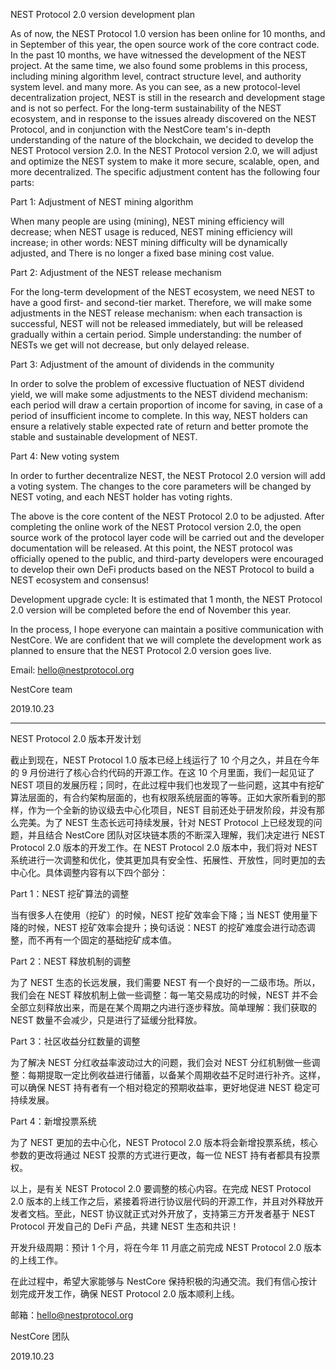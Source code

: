 NEST Protocol 2.0 version development plan

As of now, the NEST Protocol 1.0 version has been online for 10 months, and in September of this year, the open source work of the core contract code. In the past 10 months, we have witnessed the development of the NEST project. At the same time, we also found some problems in this process, including mining algorithm level, contract structure level, and authority system level. and many more. As you can see, as a new protocol-level decentralization project, NEST is still in the research and development stage and is not so perfect. For the long-term sustainability of the NEST ecosystem, and in response to the issues already discovered on the NEST Protocol, and in conjunction with the NestCore team's in-depth understanding of the nature of the blockchain, we decided to develop the NEST Protocol version 2.0. In the NEST Protocol version 2.0, we will adjust and optimize the NEST system to make it more secure, scalable, open, and more decentralized. The specific adjustment content has the following four parts:

Part 1: Adjustment of NEST mining algorithm

When many people are using (mining), NEST mining efficiency will decrease; when NEST usage is reduced, NEST mining efficiency will increase; in other words: NEST mining difficulty will be dynamically adjusted, and There is no longer a fixed base mining cost value.

Part 2: Adjustment of the NEST release mechanism

For the long-term development of the NEST ecosystem, we need NEST to have a good first- and second-tier market. Therefore, we will make some adjustments in the NEST release mechanism: when each transaction is successful, NEST will not be released immediately, but will be released gradually within a certain period. Simple understanding: the number of NESTs we get will not decrease, but only delayed release.

Part 3: Adjustment of the amount of dividends in the community

In order to solve the problem of excessive fluctuation of NEST dividend yield, we will make some adjustments to the NEST dividend mechanism: each period will draw a certain proportion of income for saving, in case of a period of insufficient income to complete. In this way, NEST holders can ensure a relatively stable expected rate of return and better promote the stable and sustainable development of NEST.

Part 4: New voting system

In order to further decentralize NEST, the NEST Protocol 2.0 version will add a voting system. The changes to the core parameters will be changed by NEST voting, and each NEST holder has voting rights.

The above is the core content of the NEST Protocol 2.0 to be adjusted. After completing the online work of the NEST Protocol version 2.0, the open source work of the protocol layer code will be carried out and the developer documentation will be released. At this point, the NEST protocol was officially opened to the public, and third-party developers were encouraged to develop their own DeFi products based on the NEST Protocol to build a NEST ecosystem and consensus!

Development upgrade cycle: It is estimated that 1 month, the NEST Protocol 2.0 version will be completed before the end of November this year.

In the process, I hope everyone can maintain a positive communication with NestCore. We are confident that we will complete the development work as planned to ensure that the NEST Protocol 2.0 version goes live.

Email: hello@nestprotocol.org

NestCore team

2019.10.23


---


NEST Protocol 2.0 版本开发计划

截止到现在，NEST Protocol 1.0 版本已经上线运行了 10 个月之久，并且在今年的 9 月份进行了核心合约代码的开源工作。在这 10 个月里面，我们一起见证了 NEST 项目的发展历程；同时，在此过程中我们也发现了一些问题，这其中有挖矿算法层面的，有合约架构层面的，也有权限系统层面的等等。正如大家所看到的那样，作为一个全新的协议级去中心化项目，NEST 目前还处于研发阶段，并没有那么完美。为了 NEST 生态长远可持续发展，针对 NEST Protocol 上已经发现的问题，并且结合 NestCore 团队对区块链本质的不断深入理解，我们决定进行 NEST Protocol 2.0 版本的开发工作。在 NEST Protocol 2.0 版本中，我们将对 NEST 系统进行一次调整和优化，使其更加具有安全性、拓展性、开放性，同时更加的去中心化。具体调整内容有以下四个部分：

Part 1：NEST 挖矿算法的调整

当有很多人在使用（挖矿）的时候，NEST 挖矿效率会下降；当 NEST 使用量下降的时候，NEST 挖矿效率会提升；换句话说：NEST 的挖矿难度会进行动态调整，而不再有一个固定的基础挖矿成本值。

Part 2：NEST 释放机制的调整

为了 NEST 生态的长远发展，我们需要 NEST 有一个良好的一二级市场。所以，我们会在 NEST 释放机制上做一些调整：每一笔交易成功的时候，NEST 并不会全部立刻释放出来，而是在某个周期之内进行逐步释放。简单理解：我们获取的 NEST 数量不会减少，只是进行了延缓分批释放。

Part 3：社区收益分红数量的调整

为了解决 NEST 分红收益率波动过大的问题，我们会对 NEST 分红机制做一些调整：每期提取一定比例收益进行储蓄，以备某个周期收益不足时进行补齐。这样，可以确保 NEST 持有者有一个相对稳定的预期收益率，更好地促进 NEST 稳定可持续发展。

Part 4：新增投票系统

为了 NEST 更加的去中心化，NEST Protocol 2.0 版本将会新增投票系统，核心参数的更改将通过 NEST 投票的方式进行更改，每一位 NEST 持有者都具有投票权。

以上，是有关 NEST Protocol 2.0 要调整的核心内容。在完成 NEST Protocol 2.0 版本的上线工作之后，紧接着将进行协议层代码的开源工作，并且对外释放开发者文档。至此，NEST 协议就正式对外开放了，支持第三方开发者基于 NEST Protocol 开发自己的 DeFi 产品，共建 NEST 生态和共识！

开发升级周期：预计 1 个月，将在今年 11 月底之前完成 NEST Protocol 2.0 版本的上线工作。

在此过程中，希望大家能够与 NestCore 保持积极的沟通交流。我们有信心按计划完成开发工作，确保 NEST Protocol 2.0 版本顺利上线。

邮箱：hello@nestprotocol.org

NestCore 团队

2019.10.23

